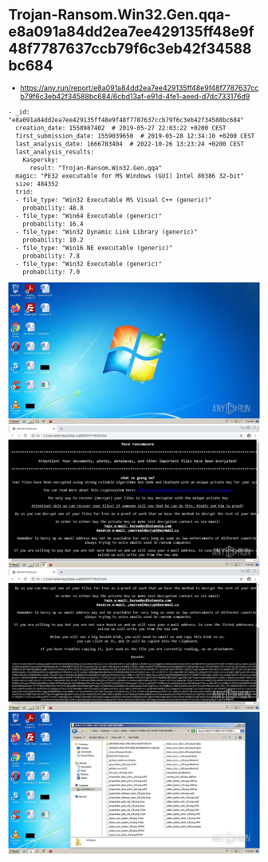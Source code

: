 # Trojan-Ransom.Win32.Gen.qqa-e8a091a84dd2ea7ee429135ff48e9f48f7787637ccb79f6c3eb42f34588bc684

- https://any.run/report/e8a091a84dd2ea7ee429135ff48e9f48f7787637ccb79f6c3eb42f34588bc684/6cbd13af-e91d-4fe1-aeed-d7dc733176d9

```
- _id: "e8a091a84dd2ea7ee429135ff48e9f48f7787637ccb79f6c3eb42f34588bc684"
  creation_date: 1558987402  # 2019-05-27 22:03:22 +0200 CEST
  first_submission_date: 1559039650  # 2019-05-28 12:34:10 +0200 CEST
  last_analysis_date: 1666783404  # 2022-10-26 13:23:24 +0200 CEST
  last_analysis_results: 
    Kaspersky: 
      result: "Trojan-Ransom.Win32.Gen.qqa"
  magic: "PE32 executable for MS Windows (GUI) Intel 80386 32-bit"
  size: 484352
  trid: 
  - file_type: "Win32 Executable MS Visual C++ (generic)"
    probability: 48.8
  - file_type: "Win64 Executable (generic)"
    probability: 16.4
  - file_type: "Win32 Dynamic Link Library (generic)"
    probability: 10.2
  - file_type: "Win16 NE executable (generic)"
    probability: 7.8
  - file_type: "Win32 Executable (generic)"
    probability: 7.0
```

![6cbd13af-e91d-4fe1-aeed-d7dc733176d9-1.jpeg](6cbd13af-e91d-4fe1-aeed-d7dc733176d9-1.jpeg)
![6cbd13af-e91d-4fe1-aeed-d7dc733176d9-16.jpeg](6cbd13af-e91d-4fe1-aeed-d7dc733176d9-16.jpeg)
![6cbd13af-e91d-4fe1-aeed-d7dc733176d9-17.jpeg](6cbd13af-e91d-4fe1-aeed-d7dc733176d9-17.jpeg)
![6cbd13af-e91d-4fe1-aeed-d7dc733176d9-24.jpeg](6cbd13af-e91d-4fe1-aeed-d7dc733176d9-24.jpeg)
